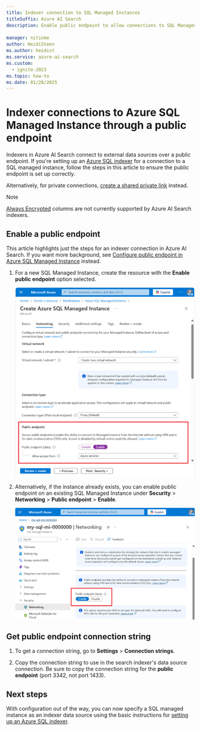 ```yaml
---
title: Indexer connection to SQL Managed Instances
titleSuffix: Azure AI Search
description: Enable public endpoint to allow connections to SQL Managed Instances from an indexer on Azure AI Search.

manager: nitinme
author: HeidiSteen
ms.author: heidist
ms.service: azure-ai-search
ms.custom:
  - ignite-2023
ms.topic: how-to
ms.date: 01/28/2025
---
```


# Indexer connections to Azure SQL Managed Instance through a public endpoint

Indexers in Azure AI Search connect to external data sources over a public endpoint. If you're setting up an [Azure SQL indexer](search-how-to-index-sql-database.md) for a connection to a SQL managed instance, follow the steps in this article to ensure the public endpoint is set up correctly. 

Alternatively, for private connections, [create a shared private link](search-indexer-how-to-access-private-sql.md) instead.

> [!NOTE]
> [Always Encrypted](/sql/relational-databases/security/encryption/always-encrypted-database-engine) columns are not currently supported by Azure AI Search indexers.

## Enable a public endpoint

This article highlights just the steps for an indexer connection in Azure AI Search. If you want more background, see [Configure public endpoint in Azure SQL Managed Instance](/azure/azure-sql/managed-instance/public-endpoint-configure) instead.

1. For a new SQL Managed Instance, create the resource with the **Enable public endpoint** option selected.

   ![Enable public endpoint](media/search-how-to-index-sql-managed-instance/enable-public-endpoint.png "Screenshot showing the public endpoint option during set up.")

1. Alternatively, if the instance already exists, you can enable public endpoint on an existing SQL Managed Instance under **Security** > **Networking** > **Public endpoint** > **Enable**.

   ![Enable public endpoint using managed instance VNET](media/search-how-to-index-sql-managed-instance/mi-vnet.png "Screenshot showing the public endpoint configuration setting in the Azure portal.")

## Get public endpoint connection string

1. To get a connection string, go to **Settings** > **Connection strings**.

1. Copy the connection string to use in the search indexer's data source connection. Be sure to copy the connection string for the **public endpoint** (port 3342, not port 1433).

## Next steps

With configuration out of the way, you can now specify a SQL managed instance as an indexer data source using the basic instructions for [setting up an Azure SQL indexer](search-how-to-index-sql-database.md).
